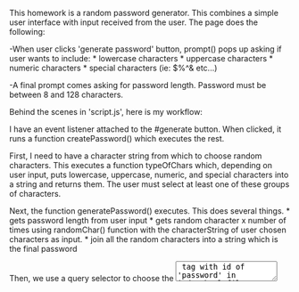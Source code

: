 This homework is a random password generator. This combines a simple user interface with input received from the user. The page does the following:

-When user clicks 'generate password' button, prompt() pops up asking if user wants to include:
    * lowercase characters
    * uppercase characters
    * numeric characters
    * special characters (ie: $%^& etc...)

-A final prompt comes asking for password length. Password must be between 8 and 128 characters.

Behind the scenes in 'script.js', here is my workflow:

I have an event listener attached to the #generate button. When clicked, it runs a function createPassword() which executes the rest.

First, I need to have a character string from which to choose random characters. This executes a function typeOfChars which, depending on user input, puts lowercase, uppercase, numeric, and special characters into a string and returns them. The user must select at least one of these groups of characters.

Next, the function generatePassword() executes. This does several things.
    * gets password length from user input
    * gets random character x number of times using randomChar() function with the characterString of user chosen characters as input.
    * join all the random characters into a string which is the final password

Then, we use a query selector to choose the <textarea> tag with id of 'password' in index.html file.

Lastly, we store the value of the password into that selected element and it is displayed on the screen.